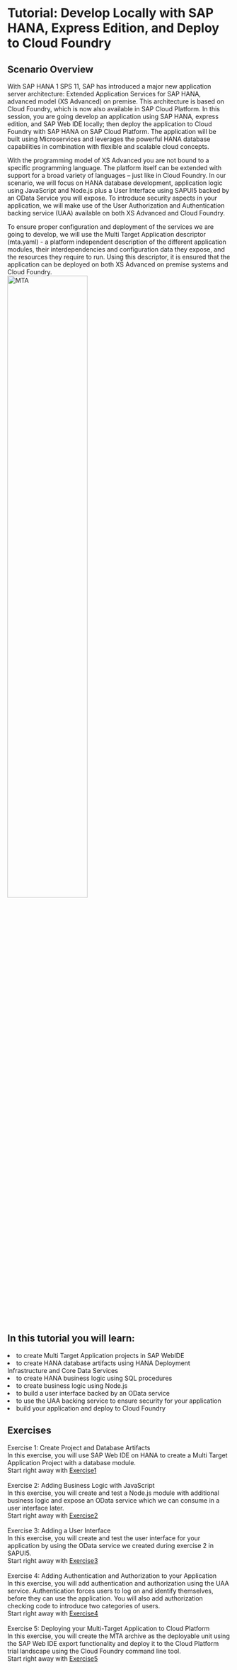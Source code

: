 # Tutorial: Develop Locally with SAP HANA, Express Edition, and Deploy to Cloud Foundry

## Scenario Overview
With SAP HANA 1 SPS 11, SAP has introduced a major new application server architecture: Extended Application Services for SAP HANA, advanced model (XS Advanced) on premise. This architecture is based on Cloud Foundry, which is now also available in SAP Cloud Platform. In this session, you are going develop an application using SAP HANA, express edition, and SAP Web IDE locally; then deploy the application to Cloud Foundry with SAP HANA on SAP Cloud Platform. The application will be built using Microservices and leverages the powerful HANA database capabilities in combination with flexible and scalable cloud concepts. 

With the programming model of XS Advanced you are not bound to a specific programming language. The platform itself can be extended with support for a broad variety of languages – just like in Cloud Foundry. In our scenario, we will focus on HANA database development, application logic using JavaScript and Node.js plus a User Interface using SAPUI5 backed by an OData Service you will expose. 
To introduce security aspects in your application, we will make use of the User Authorization and Authentication backing service (UAA) available on both XS Advanced and Cloud Foundry. 

To ensure proper configuration and deployment of the services we are going to develop, we will use the Multi Target Application descriptor (mta.yaml) - a platform independent description of the different application modules, their interdependencies and configuration data they expose, and the resources they require to run. Using this descriptor, it is ensured that the application can be deployed on both XS Advanced on premise systems and Cloud Foundry.<br>
<img src="./MTA.PNG" alt="MTA" width="60%"> 
<br><br>
## In this tutorial you will learn:
<li> to create Multi Target Application projects in SAP WebIDE
<li>to create HANA database artifacts using HANA Deployment Infrastructure and Core Data Services
<li> to create HANA business logic using SQL procedures
<li> to create business logic using Node.js
<li> to build a user interface backed by an OData service
<li> to use the UAA backing service to ensure security for your application
<li> build your application and deploy to Cloud Foundry

## Exercises
Exercise 1: Create Project and Database Artifacts<br>
In this exercise, you will use SAP Web IDE on HANA to create a Multi Target Application Project with a database module.<br> 
Start right away with [Exercise1](./exercise1/README.md)
<br><br>
Exercise 2: Adding Business Logic with JavaScript<br>
In this exercise, you will create and test a Node.js module with additional business logic and expose an OData service which we can consume in a user interface later.<br>
Start right away with [Exercise2](./exercise2/README.md)
<br><br>
Exercise 3: Adding a User Interface<br>
In this exercise, you will create and test the user interface for your application by using the OData service we created during exercise 2 in SAPUI5.<br>
Start right away with [Exercise3](./exercise3/README.md)
<br><br>
Exercise 4: Adding Authentication and Authorization to your Application<br>
In this exercise, you will add authentication and authorization using the UAA service. Authentication forces users to log on and identify themselves, before they can use the application. You will also add authorization checking code to introduce two categories of users.<br>
Start right away with [Exercise4](./exercise4/README.md)
<br><br>
Exercise 5: Deploying your Multi-Target Application to Cloud Platform<br>
In this exercise, you will create the MTA archive as the deployable unit using the SAP Web IDE export functionality and deploy it to the Cloud Platform trial landscape using the Cloud Foundry command line tool.<br>
Start right away with [Exercise5](./exercise5/README.md)
